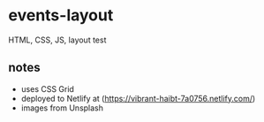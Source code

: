 # events-layout

HTML, CSS, JS, layout test

## notes
* uses CSS Grid
* deployed to Netlify at (https://vibrant-haibt-7a0756.netlify.com/)
* images from Unsplash
